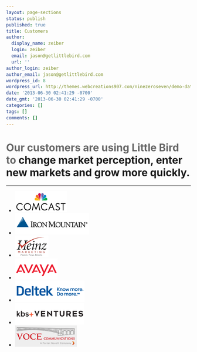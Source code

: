 ```yaml
---
layout: page-sections
status: publish
published: true
title: Customers
author:
  display_name: zeiber
  login: zeiber
  email: jason@getlittlebird.com
  url: ''
author_login: zeiber
author_email: jason@getlittlebird.com
wordpress_id: 8
wordpress_url: http://themes.webcreations907.com/ninezeroseven/demo-data/?post_type=page-sections&#038;p=8
date: '2013-06-30 02:41:29 -0700'
date_gmt: '2013-06-30 02:41:29 -0700'
categories: []
tags: []
comments: []
---
```

<h1><span style="color: #666;">Our customers are using Little Bird to</span> change market perception, enter new markets and grow more quickly.</h1>
<hr noshade size="1" />
<div class="customer-logos">
<ul class="customer-logo-list">
<li><img src="/wp-content/uploads/2013/06/logo_customer_comcast2.png" alt="Comcast" width="142" height="58" class="wp-image-2637" /></li>
<li><img src="/wp-content/uploads/2013/06/logo_customer_ironmtn2.png" alt="Iron Mountain" width="202" height="58" class="wp-image-2641" /></li>
<li><img src="/wp-content/uploads/2013/06/logo_customer_heinz2.png" alt="Heinz Marketing" width="91" height="58" class="wp-image-2640" /></li>
<li><img src="/wp-content/uploads/2013/06/logo_customer_avaya2.png" alt="Avaya" width="117" height="58" class="wp-image-2636" /></li>
<li><img src="/wp-content/uploads/2013/06/logo_customer_deltek2.png" alt="Deltek" width="190" height="58" class="wp-image-2638" /></li>
<li><img src="/wp-content/uploads/2013/06/logo_customer_kbs2.png" alt="KBS+" width="189" height="58" class="wp-image-2642" /></li>
<li><img src="/wp-content/uploads/2013/06/logo_customer_voce2.png" alt="Voce Communications" width="169" height="58" class="wp-image-2643" /></li>
</ul>
</div>
<div class="clearfix"></div>
